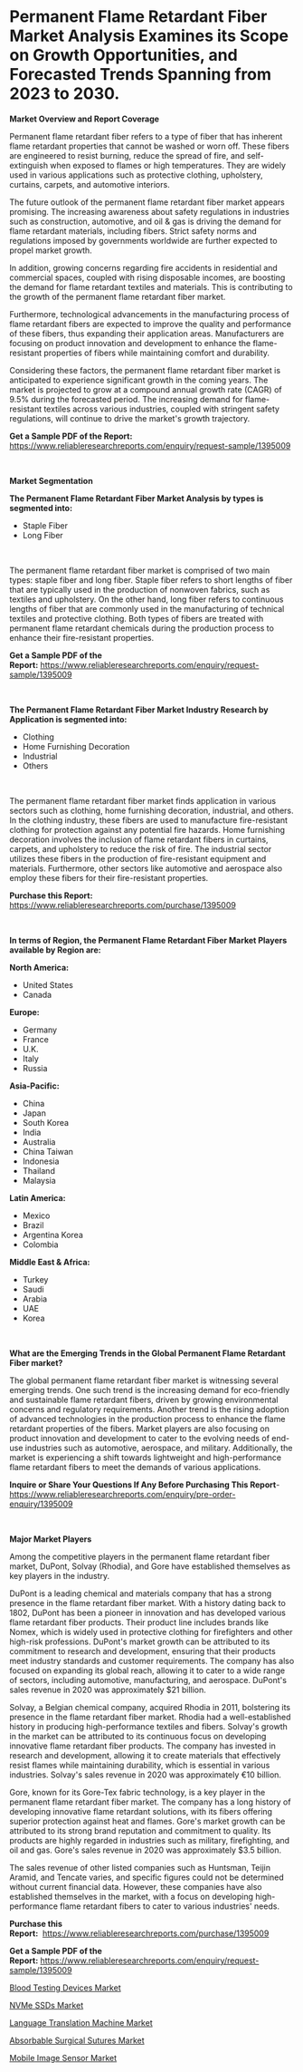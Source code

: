 <p><h1>Permanent Flame Retardant Fiber Market Analysis Examines its Scope on Growth Opportunities, and Forecasted Trends Spanning from 2023 to 2030.</h1></p><p><strong>Market Overview and Report Coverage</strong></p>
<p><p>Permanent flame retardant fiber refers to a type of fiber that has inherent flame retardant properties that cannot be washed or worn off. These fibers are engineered to resist burning, reduce the spread of fire, and self-extinguish when exposed to flames or high temperatures. They are widely used in various applications such as protective clothing, upholstery, curtains, carpets, and automotive interiors.</p><p>The future outlook of the permanent flame retardant fiber market appears promising. The increasing awareness about safety regulations in industries such as construction, automotive, and oil & gas is driving the demand for flame retardant materials, including fibers. Strict safety norms and regulations imposed by governments worldwide are further expected to propel market growth.</p><p>In addition, growing concerns regarding fire accidents in residential and commercial spaces, coupled with rising disposable incomes, are boosting the demand for flame retardant textiles and materials. This is contributing to the growth of the permanent flame retardant fiber market.</p><p>Furthermore, technological advancements in the manufacturing process of flame retardant fibers are expected to improve the quality and performance of these fibers, thus expanding their application areas. Manufacturers are focusing on product innovation and development to enhance the flame-resistant properties of fibers while maintaining comfort and durability.</p><p>Considering these factors, the permanent flame retardant fiber market is anticipated to experience significant growth in the coming years. The market is projected to grow at a compound annual growth rate (CAGR) of 9.5% during the forecasted period. The increasing demand for flame-resistant textiles across various industries, coupled with stringent safety regulations, will continue to drive the market's growth trajectory.</p></p>
<p><strong>Get a Sample PDF of the Report:</strong> <a href="https://www.reliableresearchreports.com/enquiry/request-sample/1395009">https://www.reliableresearchreports.com/enquiry/request-sample/1395009</a></p>
<p>&nbsp;</p>
<p><strong>Market Segmentation</strong></p>
<p><strong>The Permanent Flame Retardant Fiber Market Analysis by types is segmented into:</strong></p>
<p><ul><li>Staple Fiber</li><li>Long Fiber</li></ul></p>
<p>&nbsp;</p>
<p><p>The permanent flame retardant fiber market is comprised of two main types: staple fiber and long fiber. Staple fiber refers to short lengths of fiber that are typically used in the production of nonwoven fabrics, such as textiles and upholstery. On the other hand, long fiber refers to continuous lengths of fiber that are commonly used in the manufacturing of technical textiles and protective clothing. Both types of fibers are treated with permanent flame retardant chemicals during the production process to enhance their fire-resistant properties.</p></p>
<p><strong>Get a Sample PDF of the Report:</strong>&nbsp;<a href="https://www.reliableresearchreports.com/enquiry/request-sample/1395009">https://www.reliableresearchreports.com/enquiry/request-sample/1395009</a></p>
<p>&nbsp;</p>
<p><strong>The Permanent Flame Retardant Fiber Market Industry Research by Application is segmented into:</strong></p>
<p><ul><li>Clothing</li><li>Home Furnishing Decoration</li><li>Industrial</li><li>Others</li></ul></p>
<p>&nbsp;</p>
<p><p>The permanent flame retardant fiber market finds application in various sectors such as clothing, home furnishing decoration, industrial, and others. In the clothing industry, these fibers are used to manufacture fire-resistant clothing for protection against any potential fire hazards. Home furnishing decoration involves the inclusion of flame retardant fibers in curtains, carpets, and upholstery to reduce the risk of fire. The industrial sector utilizes these fibers in the production of fire-resistant equipment and materials. Furthermore, other sectors like automotive and aerospace also employ these fibers for their fire-resistant properties.</p></p>
<p><strong>Purchase this Report:</strong>&nbsp; <a href="https://www.reliableresearchreports.com/purchase/1395009">https://www.reliableresearchreports.com/purchase/1395009</a></p>
<p>&nbsp;</p>
<p><strong>In terms of Region, the Permanent Flame Retardant Fiber Market Players available by Region are:</strong></p>
<p>
    <p> <strong> North America: </strong>
        <ul>
            <li>United States</li>
            <li>Canada</li>
        </ul>
        </p> 
    <p> <strong> Europe: </strong>
        <ul>
            <li>Germany</li>
            <li>France</li>
            <li>U.K.</li>
            <li>Italy</li>
            <li>Russia</li>
        </ul>
        </p> 
    <p> <strong> Asia-Pacific: </strong>
        <ul>
            <li>China</li>
            <li>Japan</li>
            <li>South Korea</li>
            <li>India</li>
            <li>Australia</li>
            <li>China Taiwan</li>
            <li>Indonesia</li>
            <li>Thailand</li>
            <li>Malaysia</li>
        </ul>
        </p> 
    <p> <strong> Latin America: </strong>
        <ul>
            <li>Mexico</li>
            <li>Brazil</li>
            <li>Argentina Korea</li>
            <li>Colombia</li>
        </ul>
        </p> 
    <p> <strong> Middle East & Africa: </strong>
        <ul>
            <li>Turkey</li>
            <li>Saudi</li>
            <li>Arabia</li>
            <li>UAE</li>
            <li>Korea</li>
        </ul>
    </p>
    </p>
<p>&nbsp;</p>
<p><strong>What are the Emerging Trends in the Global Permanent Flame Retardant Fiber market?</strong></p>
<p><p>The global permanent flame retardant fiber market is witnessing several emerging trends. One such trend is the increasing demand for eco-friendly and sustainable flame retardant fibers, driven by growing environmental concerns and regulatory requirements. Another trend is the rising adoption of advanced technologies in the production process to enhance the flame retardant properties of the fibers. Market players are also focusing on product innovation and development to cater to the evolving needs of end-use industries such as automotive, aerospace, and military. Additionally, the market is experiencing a shift towards lightweight and high-performance flame retardant fibers to meet the demands of various applications.</p></p>
<p><strong>Inquire or Share Your Questions If Any Before Purchasing This Report</strong>- <a href="https://www.reliableresearchreports.com/enquiry/pre-order-enquiry/1395009">https://www.reliableresearchreports.com/enquiry/pre-order-enquiry/1395009</a></p>
<p>&nbsp;</p>
<p><strong>Major Market Players</strong></p>
<p><p>Among the competitive players in the permanent flame retardant fiber market, DuPont, Solvay (Rhodia), and Gore have established themselves as key players in the industry.</p><p>DuPont is a leading chemical and materials company that has a strong presence in the flame retardant fiber market. With a history dating back to 1802, DuPont has been a pioneer in innovation and has developed various flame retardant fiber products. Their product line includes brands like Nomex, which is widely used in protective clothing for firefighters and other high-risk professions. DuPont's market growth can be attributed to its commitment to research and development, ensuring that their products meet industry standards and customer requirements. The company has also focused on expanding its global reach, allowing it to cater to a wide range of sectors, including automotive, manufacturing, and aerospace. DuPont's sales revenue in 2020 was approximately $21 billion.</p><p>Solvay, a Belgian chemical company, acquired Rhodia in 2011, bolstering its presence in the flame retardant fiber market. Rhodia had a well-established history in producing high-performance textiles and fibers. Solvay's growth in the market can be attributed to its continuous focus on developing innovative flame retardant fiber products. The company has invested in research and development, allowing it to create materials that effectively resist flames while maintaining durability, which is essential in various industries. Solvay's sales revenue in 2020 was approximately €10 billion.</p><p>Gore, known for its Gore-Tex fabric technology, is a key player in the permanent flame retardant fiber market. The company has a long history of developing innovative flame retardant solutions, with its fibers offering superior protection against heat and flames. Gore's market growth can be attributed to its strong brand reputation and commitment to quality. Its products are highly regarded in industries such as military, firefighting, and oil and gas. Gore's sales revenue in 2020 was approximately $3.5 billion.</p><p>The sales revenue of other listed companies such as Huntsman, Teijin Aramid, and Tencate varies, and specific figures could not be determined without current financial data. However, these companies have also established themselves in the market, with a focus on developing high-performance flame retardant fibers to cater to various industries' needs.</p></p>
<p><strong>Purchase this Report:</strong>&nbsp;&nbsp;<a href="https://www.reliableresearchreports.com/purchase/1395009">https://www.reliableresearchreports.com/purchase/1395009</a></p>
<p></p>
<p><strong>Get a Sample PDF of the Report:</strong>&nbsp;<a href="https://www.reliableresearchreports.com/enquiry/request-sample/1395009">https://www.reliableresearchreports.com/enquiry/request-sample/1395009</a></p>
<p><p><a href="https://medium.com/@cleogerhold/blood-testing-devices-market-size-cagr-trends-2024-2030-d7267a072430">Blood Testing Devices Market</a></p><p><a href="https://www.linkedin.com/pulse/nvme-ssds-market-size-share-amp-trends-analysis-report-tdjff/">NVMe SSDs Market</a></p><p><a href="https://www.linkedin.com/pulse/language-translation-machine-market-size-growth-forecast-zmgaf/">Language Translation Machine Market</a></p><p><a href="https://medium.com/@efrainhaley/absorbable-surgical-sutures-market-size-cagr-trends-2024-2030-ee530a84e7f4">Absorbable Surgical Sutures Market</a></p><p><a href="https://www.linkedin.com/pulse/mobile-image-sensor-market-insights-players-forecast-till-dvode/">Mobile Image Sensor Market</a></p></p>